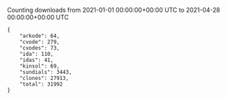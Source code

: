 
Counting downloads from 2021-01-01 00:00:00+00:00 UTC to 2021-04-28 00:00:00+00:00 UTC

```
{
    "arkode": 64,
    "cvode": 279,
    "cvodes": 73,
    "ida": 110,
    "idas": 41,
    "kinsol": 69,
    "sundials": 3443,
    "clones": 27913,
    "total": 31992
}
```

